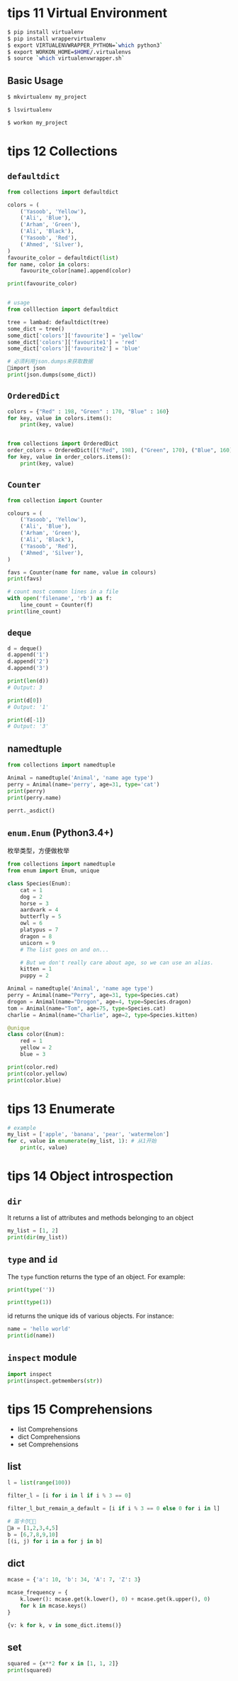 # tips 11 Virtual Environment

``` bash
$ pip install virtualenv
$ pip install wrappervirtualenv
$ export VIRTUALENVWRAPPER_PYTHON=`which python3`
$ export WORKON_HOME=$HOME/.virtualenvs
$ source `which virtualenvwrapper.sh`
```

## Basic Usage

``` bash
$ mkvirtualenv my_project

$ lsvirtualenv

$ workon my_project
```

# tips 12 Collections

## `defaultdict`

``` python
from collections import defaultdict

colors = (
    ('Yasoob', 'Yellow'),
    ('Ali', 'Blue'),
    ('Arham', 'Green'),
    ('Ali', 'Black'),
    ('Yasoob', 'Red'),
    ('Ahmed', 'Silver'),
)
favourite_color = defaultdict(list)
for name, color in colors:
    favourite_color[name].append(color)

print(favourite_color)


# usage
from colllection import defaultdict

tree = lambad: defaultdict(tree)
some_dict = tree()
some_dict['colors']['favourite'] = 'yellow'
some_dict['colors']['favourite1'] = 'red'
some_dict['colors']['favourite2'] = 'blue'

# 必须利用json.dumps来获取数据
import json
print(json.dumps(some_dict))
```

## `OrderedDict`

``` python
colors = {"Red" : 198, "Green" : 170, "Blue" : 160}
for key, value in colors.items():
    print(key, value)


from collections import OrderedDict
order_colors = OrderedDict([("Red", 198), ("Green", 170), ("Blue", 160)])
for key, value in order_colors.items():
    print(key, value)
```

## `Counter`

``` python
from collection import Counter

colours = (
    ('Yasoob', 'Yellow'),
    ('Ali', 'Blue'),
    ('Arham', 'Green'),
    ('Ali', 'Black'),
    ('Yasoob', 'Red'),
    ('Ahmed', 'Silver'),
)

favs = Counter(name for name, value in colours)
print(favs)

# count most common lines in a file
with open('filename', 'rb') as f:
    line_count = Counter(f)
print(line_count)
```

## `deque`

``` python
d = deque()
d.append('1')
d.append('2')
d.append('3')

print(len(d))
# Output: 3

print(d[0])
# Output: '1'

print(d[-1])
# Output: '3'
```

## namedtuple

``` python
from collections import namedtuple

Animal = namedtuple('Animal', 'name age type')
perry = Animal(name='perry', age=31, type='cat')
print(perry)
print(perry.name)

perrt._asdict()
```

## `enum.Enum` (Python3.4+)

枚举类型，方便做枚举

``` python
from collections import namedtuple
from enum import Enum, unique

class Species(Enum):
    cat = 1
    dog = 2
    horse = 3
    aardvark = 4
    butterfly = 5
    owl = 6
    platypus = 7
    dragon = 8
    unicorn = 9
    # The list goes on and on...

    # But we don't really care about age, so we can use an alias.
    kitten = 1
    puppy = 2

Animal = namedtuple('Animal', 'name age type')
perry = Animal(name="Perry", age=31, type=Species.cat)
drogon = Animal(name="Drogon", age=4, type=Species.dragon)
tom = Animal(name="Tom", age=75, type=Species.cat)
charlie = Animal(name="Charlie", age=2, type=Species.kitten)

@unique
class color(Enum):
    red = 1
    yellow = 2
    blue = 3

print(color.red)
print(color.yellow)
print(color.blue)
```

# tips 13 Enumerate

``` python
# example
my_list = ['apple', 'banana', 'pear', 'watermelon']
for c, value in enumerate(my_list, 1): # 从1开始
    print(c, value)
```

# tips 14 Object introspection

## `dir`

It returns a list of attributes and methods belonging to an object

``` python
my_list = [1, 2]
print(dir(my_list))
```

## `type` and `id`

The `type` function returns the type of an object. For example:
``` python
print(type(''))

print(type(1))
```

id returns the unique ids of various objects. For instance:
``` python
name = 'hello world'
print(id(name))
```

## `inspect` module
``` python
import inspect
print(inspect.getmembers(str))
```

# tips 15 Comprehensions

* list Comprehensions
* dict Comprehensions
* set Comprehensions

## list

``` python
l = list(range(100))

filter_l = [i for i in l if i % 3 == 0]

filter_l_but_remain_a_default = [i if i % 3 == 0 else 0 for i in l]

# 笛卡尔
a = [1,2,3,4,5]
b = [6,7,8,9,10]
[(i, j) for i in a for j in b]
```

## dict

``` python
mcase = {'a': 10, 'b': 34, 'A': 7, 'Z': 3}

mcase_frequency = {
    k.lower(): mcase.get(k.lower(), 0) + mcase.get(k.upper(), 0)
    for k in mcase.keys()
}

{v: k for k, v in some_dict.items()}
```

## set

``` python
squared = {x**2 for x in [1, 1, 2]}
print(squared)
```
